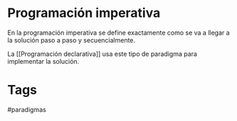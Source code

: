 # Programación imperativa
En la programación imperativa se define exactamente como se va a llegar a la solución paso a paso y secuencialmente.

La [[Programación declarativa]] usa este tipo de paradigma para implementar la solución.

# Tags
#paradigmas 
